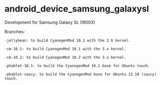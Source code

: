 android_device_samsung_galaxysl
===============================

Development for Samsung Galaxy SL (I9003)

Branches: 

	·jellybean: to build CyanogenMod 10.1 with the 2.6 kernel. 

	·cm-10.1: to build CyanogenMod 10.1 with the 3.x kernel.
	
	·cm-10.2: to build CyanogenMod 10.2 with the 3.x kernel.
	
	·phablet-10.1: to build the CyanogenMod 10.1 base for Ubuntu touch. 
	
	·phablet-saucy: to build the CyanogenMod base for Ubuntu 13.10 (saucy) touch.
